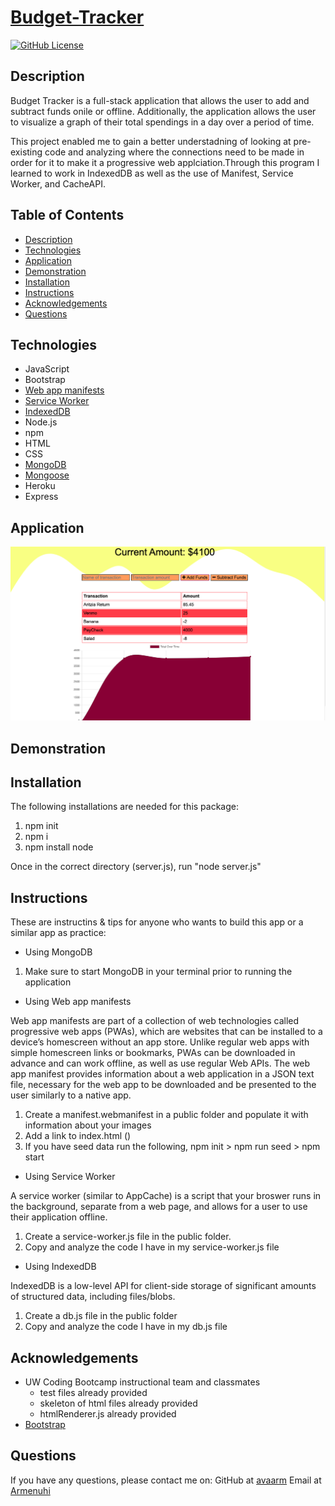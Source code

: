 # [Budget-Tracker](https://polar-ocean-72761.herokuapp.com/)


[![GitHub License](https://img.shields.io/badge/License-orange.svg)](Develop/License/MIT.md)
<!-- [![GitHub Test](https://img.shields.io/badge/Test-blue.svg)](#test) -->
<!-- can put technologies here as shield icons and their versions -->


## Description 

Budget Tracker is a full-stack application that allows the user to add and subtract funds onile or offline. 
Additionally, the application allows the user to visualize a graph of their total spendings in a day over a period of time. 

This project enabled me to gain a better understadning of looking at pre-existing code and analyzing where the connections
need to be made in order for it to make it a progressive web applciation.Through this program I learned to work in IndexedDB as well as the use of Manifest, Service Worker, and CacheAPI. 


## Table of Contents

* [Description](#Description)
* [Technologies](#technologies)
* [Application](#Application)
* [Demonstration](#demonstration)
* [Installation](#installation)
* [Instructions](#instructions)
* [Acknowledgements](#acknowledgements)
* [Questions](#questions)

## Technologies

* JavaScript
* Bootstrap
* [Web app manifests](https://developer.mozilla.org/en-US/docs/Mozilla/Add-ons/WebExtensions/manifest.json)
* [Service Worker](https://developers.google.com/web/fundamentals/primers/service-workers)
* [IndexedDB](https://developer.mozilla.org/en-US/docs/Web/API/IndexedDB_API)
* Node.js
* npm
* HTML
* CSS
* [MongoDB](https://docs.mongodb.com/)
* [Mongoose](https://mongoosejs.com/)
* Heroku
* Express 

## Application 

![Finished Product](./public/images/image.png)

## Demonstration 

<!-- ![Application Demo](./public/assets/video.gif) -->


## Installation

The following installations are needed for this package:
1. npm init 
2. npm i  
3. npm install node
    
Once in the correct directory (server.js), run "node server.js"

## Instructions

These are instructins & tips for anyone who wants to build this app or a similar app as practice:

* Using MongoDB

1. Make sure to start MongoDB in your terminal prior to running the application

* Using Web app manifests

Web app manifests are part of a collection of web technologies called progressive web apps (PWAs), which are websites that can be installed to a device’s homescreen without an app store. Unlike regular web apps with simple homescreen links or bookmarks, PWAs can be downloaded in advance and can work offline, as well as use regular Web APIs.
The web app manifest provides information about a web application in a JSON text file, necessary for the web app to be downloaded and be presented to the user similarly to a native app.

1. Create a manifest.webmanifest in a public folder and populate it with information about your images 
2. Add a link to index.html (<link rel="manifest" href="manifest.webmanifest">)
3. If you have seed data run the following, npm init > npm run seed > npm start

* Using Service Worker

A service worker (similar to AppCache) is a script that your broswer runs in the background, separate from a web page, and allows for a user to use their application offline. 

1. Create a service-worker.js file in the public folder.
2. Copy and analyze the code I have in my service-worker.js file


* Using IndexedDB

IndexedDB is a low-level API for client-side storage of significant amounts of structured data, including files/blobs. 

1. Create a db.js file in the public folder
2. Copy and analyze the code I have in my db.js file 


## Acknowledgements

* UW Coding Bootcamp instructional team and classmates
    * test files already provided
    * skeleton of html files already provided
    * htmlRenderer.js already provided
* [Bootstrap](https://getbootstrap.com/docs/4.1/getting-started/introduction/)


## Questions 

If you have any questions, please contact me on:
GitHub at [avaarm](https://github.com/avaarm)
Email at [Armenuhi](mailto:avaarm95@mail.com)